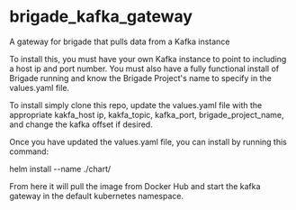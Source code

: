 # brigade_kafka_gateway
A gateway for brigade that pulls data from a Kafka instance

To install this, you must have your own Kafka instance to point to including a host ip and port number. 
You must also have a fully functional install of Brigade running and know the Brigade Project's name to specify in the values.yaml file. 

To install simply clone this repo, update the values.yaml file with the appropriate kakfa_host ip, kakfa_topic, kafka_port, brigade_project_name, and change the kafka offset if desired. 

Once you have updated the values.yaml file, you can install by running this command:

helm install --name <desired deployment name> ./chart/
  
From here it will pull the image from Docker Hub and start the kafka gateway in the default kubernetes namespace.
